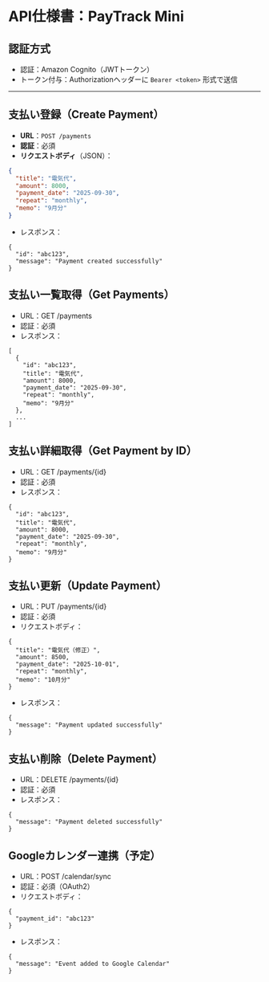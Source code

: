 # API仕様書：PayTrack Mini

## 認証方式

- 認証：Amazon Cognito（JWTトークン）
- トークン付与：Authorizationヘッダーに `Bearer <token>` 形式で送信

---

## 支払い登録（Create Payment）

- **URL**：`POST /payments`
- **認証**：必須
- **リクエストボディ**（JSON）：

```json
{
  "title": "電気代",
  "amount": 8000,
  "payment_date": "2025-09-30",
  "repeat": "monthly",
  "memo": "9月分"
}
```

- レスポンス：
```
{
  "id": "abc123",
  "message": "Payment created successfully"
}
```


## 支払い一覧取得（Get Payments）
- URL：GET /payments
- 認証：必須
- レスポンス：
```
[
  {
    "id": "abc123",
    "title": "電気代",
    "amount": 8000,
    "payment_date": "2025-09-30",
    "repeat": "monthly",
    "memo": "9月分"
  },
  ...
]
```


## 支払い詳細取得（Get Payment by ID）
- URL：GET /payments/{id}
- 認証：必須
- レスポンス：
```
{
  "id": "abc123",
  "title": "電気代",
  "amount": 8000,
  "payment_date": "2025-09-30",
  "repeat": "monthly",
  "memo": "9月分"
}
```


## 支払い更新（Update Payment）
- URL：PUT /payments/{id}
- 認証：必須
- リクエストボディ：
```
{
  "title": "電気代（修正）",
  "amount": 8500,
  "payment_date": "2025-10-01",
  "repeat": "monthly",
  "memo": "10月分"
}
```

- レスポンス：
```
{
  "message": "Payment updated successfully"
}

```

## 支払い削除（Delete Payment）
- URL：DELETE /payments/{id}
- 認証：必須
- レスポンス：
```
{
  "message": "Payment deleted successfully"
}
```


## Googleカレンダー連携（予定）
- URL：POST /calendar/sync
- 認証：必須（OAuth2）
- リクエストボディ：
```
{
  "payment_id": "abc123"
}
```

- レスポンス：
```
{
  "message": "Event added to Google Calendar"
}
```



